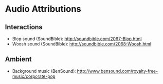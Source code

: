 Audio Attributions
==================

Interactions
------------

- Blop sound (SoundBible): http://soundbible.com/2067-Blop.html
- Woosh sound (SoundBible): http://soundbible.com/2068-Woosh.html
 
Ambient
-------

- Background music (BenSound): http://www.bensound.com/royalty-free-music/corporate-pop